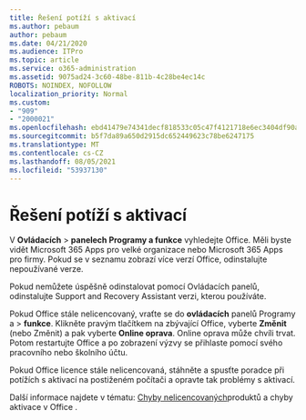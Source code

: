 ```yaml
---
title: Řešení potíží s aktivací
ms.author: pebaum
author: pebaum
ms.date: 04/21/2020
ms.audience: ITPro
ms.topic: article
ms.service: o365-administration
ms.assetid: 9075ad24-3c60-48be-811b-4c28be4ec14c
ROBOTS: NOINDEX, NOFOLLOW
localization_priority: Normal
ms.custom:
- "909"
- "2000021"
ms.openlocfilehash: ebd41479e74341decf818533c05c47f4121718e6ec3404df90ab28c5ca59f65d
ms.sourcegitcommit: b5f7da89a650d2915dc652449623c78be6247175
ms.translationtype: MT
ms.contentlocale: cs-CZ
ms.lasthandoff: 08/05/2021
ms.locfileid: "53937130"
---
```

# <a name="activation-troubleshooting"></a>Řešení potíží s aktivací

V **Ovládacích** \> **panelech Programy a funkce** vyhledejte Office. Měli byste vidět Microsoft 365 Apps pro velké organizace nebo Microsoft 365 Apps pro firmy. Pokud se v seznamu zobrazí více verzí Office, odinstalujte nepoužívané verze.
  
Pokud nemůžete úspěšně odinstalovat pomocí Ovládacích panelů, odinstalujte Support and Recovery Assistant verzi, kterou používáte. [](https://aka.ms/SARA-OfficeUninstall-Alchemy)
  
Pokud Office stále nelicencovaný, vraťte se do **ovládacích** panelů Programy a \> **funkce**. Klikněte pravým tlačítkem na zbývající Office, vyberte **Změnit** (nebo Změnit) a pak vyberte **Online oprava**. Online oprava může chvíli trvat. Potom restartujte Office a po zobrazení výzvy se přihlaste pomocí svého pracovního nebo školního účtu.
  
Pokud Office licence stále nelicencovaná, stáhněte [](https://aka.ms/SARA-OfficeActivation-Alchemy) a spusťte poradce při potížích s aktivací na postiženém počítači a opravte tak problémy s aktivací.
  
Další informace najdete v tématu: [Chyby nelicencovaných](https://support.office.com/article/0d23d3c0-c19c-4b2f-9845-5344fedc4380)produktů a chyby aktivace v Office .
